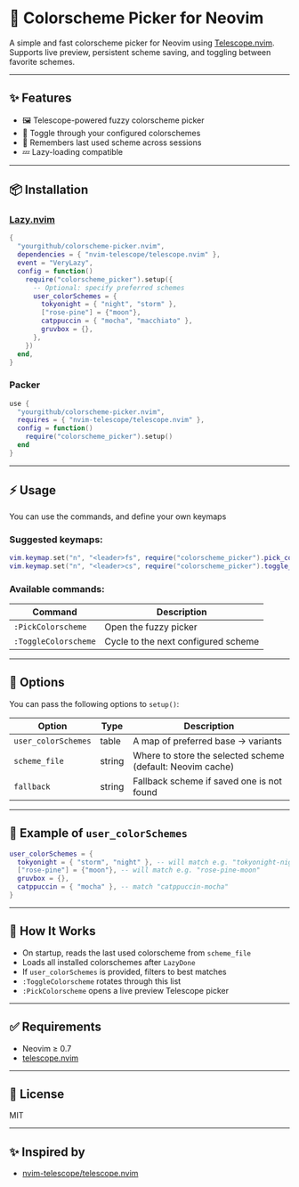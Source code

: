 # 🌈 Colorscheme Picker for Neovim

A simple and fast colorscheme picker for Neovim using [Telescope.nvim](https://github.com/nvim-telescope/telescope.nvim).
Supports live preview, persistent scheme saving, and toggling between favorite schemes.

---

## ✨ Features

- 🖼️ Telescope-powered fuzzy colorscheme picker
- 🔄 Toggle through your configured colorschemes
- 💾 Remembers last used scheme across sessions
- 💤 Lazy-loading compatible

---

## 📦 Installation

### [Lazy.nvim](https://github.com/folke/lazy.nvim)

```lua
{
  "yourgithub/colorscheme-picker.nvim",
  dependencies = { "nvim-telescope/telescope.nvim" },
  event = "VeryLazy",
  config = function()
    require("colorscheme_picker").setup({
      -- Optional: specify preferred schemes
      user_colorSchemes = {
        tokyonight = { "night", "storm" },
        ["rose-pine"] = {"moon"},
        catppuccin = { "mocha", "macchiato" },
        gruvbox = {},
      },
    })
  end,
}
```

### Packer

```lua
use {
  "yourgithub/colorscheme-picker.nvim",
  requires = { "nvim-telescope/telescope.nvim" },
  config = function()
    require("colorscheme_picker").setup()
  end
}
```

---

## ⚡ Usage

You can use the commands, and define your own keymaps

### Suggested keymaps:

```lua
vim.keymap.set("n", "<leader>fs", require("colorscheme_picker").pick_colorscheme, { desc = "Pick colorscheme" })
vim.keymap.set("n", "<leader>cs", require("colorscheme_picker").toggle_next, { desc = "Toggle colorscheme" })
```

### Available commands:

| Command               | Description                          |
|-----------------------|--------------------------------------|
| `:PickColorscheme`    | Open the fuzzy picker                |
| `:ToggleColorscheme`  | Cycle to the next configured scheme  |

---

## 🔧 Options

You can pass the following options to `setup()`:

| Option              | Type    | Description                                                |
|---------------------|---------|------------------------------------------------------------|
| `user_colorSchemes` | table   | A map of preferred base → variants                        |
| `scheme_file`       | string  | Where to store the selected scheme (default: Neovim cache) |
| `fallback`          | string  | Fallback scheme if saved one is not found                 |

---

## 📂 Example of `user_colorSchemes`

```lua
user_colorSchemes = {
  tokyonight = { "storm", "night" }, -- will match e.g. "tokyonight-night"
  ["rose-pine"] = {"moon"}, -- will match e.g. "rose-pine-moon"
  gruvbox = {},
  catppuccin = { "mocha" }, -- match "catppuccin-mocha"
}
```

---

## 🧠 How It Works

- On startup, reads the last used colorscheme from `scheme_file`
- Loads all installed colorschemes after `LazyDone`
- If `user_colorSchemes` is provided, filters to best matches
- `:ToggleColorscheme` rotates through this list
- `:PickColorscheme` opens a live preview Telescope picker

---

## ✅ Requirements

- Neovim ≥ 0.7
- [telescope.nvim](https://github.com/nvim-telescope/telescope.nvim)

---

## 📃 License

MIT

---

## ✨ Inspired by

- [nvim-telescope/telescope.nvim](https://github.com/nvim-telescope/telescope.nvim)

